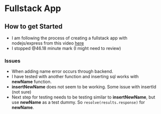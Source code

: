 # Fullstack App

## How to get Started

* I am following the process of creating a fullstack app with nodejs/express from this video [here](https://www.youtube.com/watch?v=vrj9AohVhPA)
* I stopped @46.18 minute mark (I might need to review)

### Issues
- When adding name error occurs through backend.
- I have tested with another function and inserting sql works with **newName** function.
- **insertNewName** does not seem to be working. Some issue with insertId (not sure) 
- Next step for testing needs to be testing similar to **insertNewName**, but use **newName** as a test dummy. So `resolve(results.response)` for **newName**.